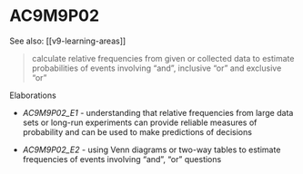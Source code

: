 
# AC9M9P02 

See also: [[v9-learning-areas]]

> calculate relative frequencies from given or collected data to estimate probabilities of events involving “and”, inclusive “or” and exclusive “or”

Elaborations


- _AC9M9P02_E1_ - understanding that relative frequencies from large data sets or long-run experiments can provide reliable measures of probability and can be used to make predictions of decisions

- _AC9M9P02_E2_ - using Venn diagrams or two-way tables to estimate frequencies of events involving “and”, “or” questions
